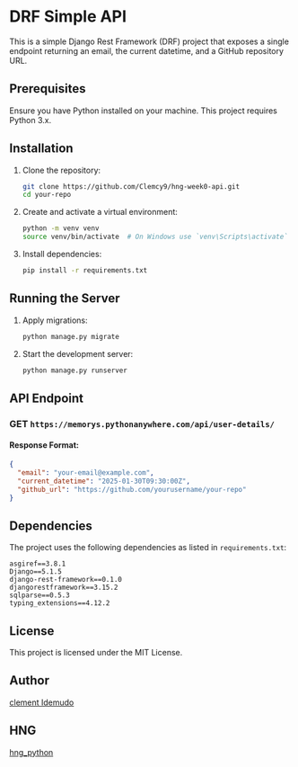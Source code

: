 # DRF Simple API

This is a simple Django Rest Framework (DRF) project that exposes a single endpoint returning an email, the current datetime, and a GitHub repository URL.

## Prerequisites

Ensure you have Python installed on your machine. This project requires Python 3.x.

## Installation

1. Clone the repository:
   ```sh
   git clone https://github.com/Clemcy9/hng-week0-api.git
   cd your-repo
   ```

2. Create and activate a virtual environment:
   ```sh
   python -m venv venv
   source venv/bin/activate  # On Windows use `venv\Scripts\activate`
   ```

3. Install dependencies:
   ```sh
   pip install -r requirements.txt
   ```

## Running the Server

1. Apply migrations:
   ```sh
   python manage.py migrate
   ```

2. Start the development server:
   ```sh
   python manage.py runserver
   ```

## API Endpoint

### GET `https://memorys.pythonanywhere.com/api/user-details/`

#### Response Format:
```json
{
  "email": "your-email@example.com",
  "current_datetime": "2025-01-30T09:30:00Z",
  "github_url": "https://github.com/yourusername/your-repo"
}
```

## Dependencies

The project uses the following dependencies as listed in `requirements.txt`:

```
asgiref==3.8.1
Django==5.1.5
django-rest-framework==0.1.0
djangorestframework==3.15.2
sqlparse==0.5.3
typing_extensions==4.12.2
```

## License

This project is licensed under the MIT License.

## Author

[clement Idemudo](https://github.com/Clemcy9)


## HNG

[hng_python](https://hng.tech/hire/python-developers)


